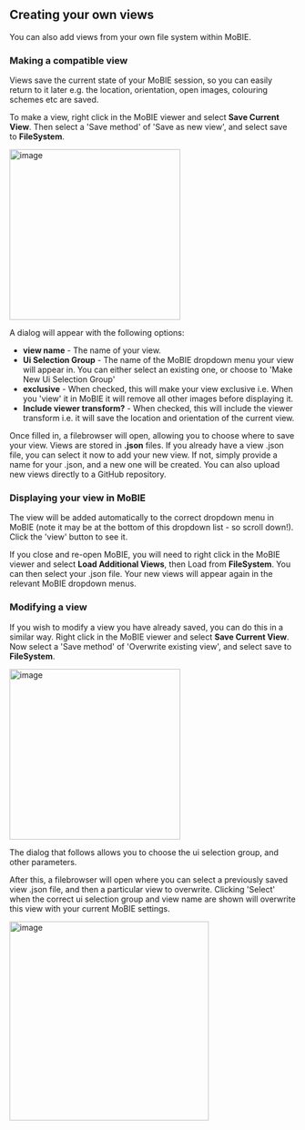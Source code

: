 ## Creating your own views

You can also add views from your own file system within MoBIE.

### Making a compatible view

Views save the current state of your MoBIE session, so you can easily return to
it later e.g. the location, orientation, open images, colouring schemes etc are
saved.

To make a view, right click in the MoBIE viewer and select
**Save Current View**. Then select a 'Save method' of 'Save as new view', and select save to **FileSystem**.

<img width="300" alt="image" src="./tutorial_images/saveView.png">

A dialog will appear with the following options:
- **view name** - The name of your view.
- **Ui Selection Group** -  The name of the MoBIE dropdown menu your view will
appear in. You can either select an existing one, or choose to 'Make New Ui
Selection Group'
- **exclusive** - When checked, this will make your view exclusive i.e. When
you 'view' it in MoBIE it will remove all other images before displaying it.
- **Include viewer transform?** - When checked, this will include the viewer
transform i.e. it will save the location and orientation of the current view.

Once filled in, a filebrowser will open, allowing you to choose where to save
your view. Views are stored in **.json** files. If you already have a view .json file, you can select it now to add your new view.
If not, simply provide a name for your .json, and a new one will be created. You can also upload new views directly to a GitHub repository.

### Displaying your view in MoBIE

The view will be added automatically to the correct dropdown menu in MoBIE (note it may be at the bottom of this dropdown list - so scroll down!). Click the 'view' button to see it.

If you close and re-open MoBIE, you will need to right click in the MoBIE viewer and select **Load Additional Views**, then Load from **FileSystem**. You can then select your
.json file. Your new views will appear again in the relevant MoBIE dropdown menus.

### Modifying a view

If you wish to modify a view you have already saved, you can do this in a similar
way. Right click in the MoBIE viewer and select **Save Current View**.
Now select a 'Save method' of 'Overwrite existing view', and select save to **FileSystem**.

<img width="300" alt="image" src="./tutorial_images/overwriteViewSettings.png">

The dialog that follows allows you to choose the ui selection group, and other
parameters.

After this, a filebrowser will open where you can select a previously saved view
.json file, and then a particular view to overwrite. Clicking 'Select' when
the correct ui selection group and view name are shown will overwrite this view
with your current MoBIE settings.

<img width="350" alt="image" src="./tutorial_images/overwriteViewChoice.png">
